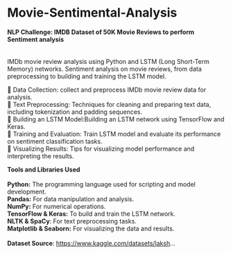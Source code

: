 # Movie-Sentimental-Analysis
**NLP Challenge: IMDB Dataset of 50K Movie Reviews to perform Sentiment analysis**<br><br>
<br>
IMDb movie review analysis using Python and LSTM (Long Short-Term Memory) networks. Sentiment analysis on movie reviews, from data preprocessing to building and training the LSTM model.


🔹 Data Collection: collect and preprocess IMDb movie review data for analysis.<br>
🔹 Text Preprocessing: Techniques for cleaning and preparing text data, including tokenization and padding sequences.<br>
🔹 Building an LSTM Model:Building an LSTM network using TensorFlow and Keras.<br>
🔹 Training and Evaluation: Train LSTM model and evaluate its performance on sentiment classification tasks.<br>
🔹 Visualizing Results: Tips for visualizing model performance and interpreting the results.

**Tools and Libraries Used**<br> <br> 
**Python:** The programming language used for scripting and model development.<br>
**Pandas:** For data manipulation and analysis.<br>
**NumPy:** For numerical operations.<br>
**TensorFlow & Keras:** To build and train the LSTM network.<br>
**NLTK & SpaCy**: For text preprocessing tasks.<br>
**Matplotlib & Seaborn:** For visualizing the data and results.
<br>
<br>
**Dataset Source**: https://www.kaggle.com/datasets/laksh...

<br><br><br>

